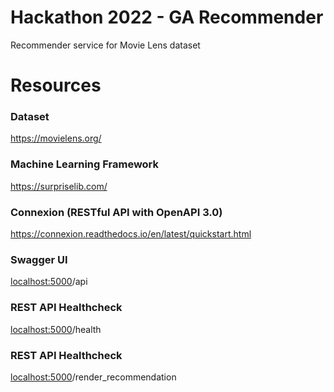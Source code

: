 # Hackathon 2022 - GA Recommender
Recommender service for Movie Lens dataset


# Resources

### Dataset
https://movielens.org/

### Machine Learning Framework  

https://surpriselib.com/

### Connexion (RESTful API with OpenAPI 3.0)
https://connexion.readthedocs.io/en/latest/quickstart.html
### Swagger UI
<localhost:5000>/api

### REST API Healthcheck
<localhost:5000>/health

### REST API Healthcheck
<localhost:5000>/render_recommendation




